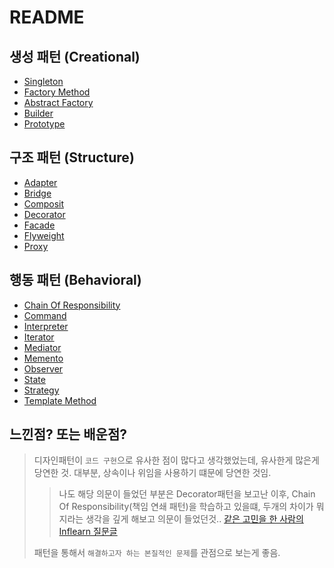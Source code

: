 # README

## 생성 패턴 (Creational)

- [Singleton](<./Creational(%EC%83%9D%EC%84%B1)%20Pattern/Singleton.md>)
- [Factory Method](<./Creational(%EC%83%9D%EC%84%B1)%20Pattern/Factory Method.md>)
- [Abstract Factory](<./Creational(생성)%20Pattern/Abstract Factory.md>)
- [Builder](<./Creational(생성) Pattern/Builder.md>)
- [Prototype](<./Creational(생성) Pattern/Prototype.md>)

## 구조 패턴 (Structure)

- [Adapter](<./Structure(구조)%20Pattern/Adapter.md>)
- [Bridge](<./Structure(구조) Pattern/Bridge.md>)
- [Composit](<./Structure(구조)%20Pattern/Composit.md>)
- [Decorator](<./Structure(구조)%20Pattern/Decorator.md>)
- [Facade](<./Structure(구조)%20Pattern/Facade.md>)
- [Flyweight](<./Structure(구조)%20Pattern/Flyweight.md>)
- [Proxy](<./Structure(구조)%20Pattern/Proxy.md>)

## 행동 패턴 (Behavioral)

- [Chain Of Responsibility](<./Behavioral(행동)%20Pattern/Chain%20of%20Responsibility.md>)
- [Command](<./Behavioral(행동)%20Pattern/Command.md>)
- [Interpreter](<./Behavioral(행동)%20Pattern/Interpreter.md>)
- [Iterator](<./Behavioral(행동)%20Pattern/Iterator.md>)
- [Mediator](<./Behavioral(행동)%20Pattern/Mediator.md>)
- [Memento](<./Behavioral(행동)%20Pattern/Memento.md>)
- [Observer](<./Behavioral(행동)%20Pattern/Observer.md>)
- [State](<./Behavioral(행동)%20Pattern/State.md>)
- [Strategy](<./Behavioral(행동)%20Pattern/Strategy.md>)
- [Template Method](<./Behavioral(행동)%20Pattern/Template%20Method.md>)

## 느낀점? 또는 배운점?

> 디자인패턴이 `코드 구현`으로 유사한 점이 많다고 생각했었는데, 유사한게 많은게 당연한 것.
> 대부분, 상속이나 위임을 사용하기 떄문에 당연한 것임.
>
> > 나도 해당 의문이 들었던 부분은 Decorator패턴을 보고난 이후, Chain Of Responsibility(책임 연쇄 패턴)을 학습하고 있을떄, 두개의 차이가 뭐지라는 생각을 깊게 해보고 의문이 들었던것.. [같은 고민을 한 사람의 Inflearn 질문글](https://www.inflearn.com/questions/340014)
>
> 패턴을 통해서 `해결하고자 하는 본질적인 문제`를 관점으로 보는게 좋음.
